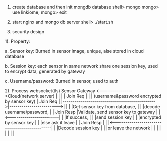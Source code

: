 1. create database and then init mongdb database 
    shell> mongo
    mongo> use linkiome;
    mongo> exit

2. start nginx and mongo db server
    shell> ./start.sh

3. security design

1). Property:

a. Sensor key: Burned in sensor image, unique, alse stored in cloud database

b. Session key: each sensor in same network share one session key, used to encrypt data, generated by gateway

c. Username/password: Burned in sensor, used to auth

2). Process
                                                            websocket(tls)
Sensor                                           Gateway <--------------->Cloud(network server)
   |                                               |                         |
   | Join Req                                      |                         |
   | (username&password encrypted by sensor key)   |  Join Req               |
   |---------------------------------------------->|------------------------>|
   |                                               |                         |Get sensor key from database,
   |                                               |                         |decode username/password,
   |                                               |  Join Resp              |Validate, send sensor key to gateway
   |                                               |<------------------------|
   |                                               |If success,              |
   |                                               |send session key         |
   |                                               |encrypted by sensor key  |
   |                                               |else ask it leave        |
   |                    Join Resp                  |                         |
   |<----------------------------------------------|                         |
   |Decode session key                             |                         |
   |or leave the network                           |                         |
   |                                               |                         |
   |                                               |                         |